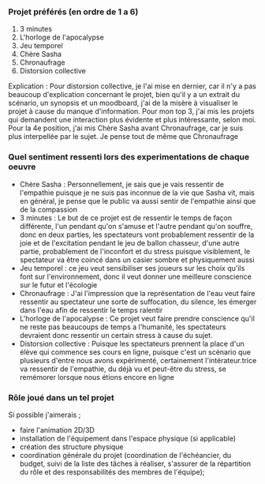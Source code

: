 ### Projet préférés (en ordre de 1 a 6)
1. 3 minutes
2. L'horloge de l'apocalypse
3. Jeu temporel
4. Chère Sasha
5. Chronaufrage
6. Distorsion collective

Explication : Pour distorsion collective, je l'ai mise en dernier, car il n'y a pas beaucoup d'explication concernant le projet, bien qu'il y a un extrait du scénario, un synopsis et un moodboard, j'ai de la misère à visualiser le projet à cause du manque d'information. Pour mon top 3, j'ai mis les projets qui demandent une interaction plus évidente et plus intéressante, selon moi. Pour la 4e position, j'ai mis Chère Sasha avant Chronaufrage, car je suis plus interpellée par le sujet. Je pense tout de même que Chronaufrage 

### Quel sentiment ressenti lors des experimentations de chaque oeuvre 
* Chère Sasha : Personnellement, je sais que je vais ressentir de l'empathie puisque je ne suis pas inconnue de la vie que Sasha vit, mais en général, je pense que le public va aussi sentir de l'empathie ainsi que de la compassion 
* 3 minutes : Le but de ce projet est de ressentir le temps de façon différente, l'un pendant qu'on s'amuse et l'autre pendant qu'on souffre, donc en deux parties, les spectateurs vont probablement ressentir de la joie et de l'excitation pendant le jeu de ballon chasseur, d'une autre partie, probablement de l'inconfort et du stress puisque visiblement, le spectateur va être coincé dans un casier sombre et physiquement aussi
* Jeu temporel : ce jeu veut sensibiliser ses joueurs sur les choix qu'ils font sur l'environnement, donc il veut donner une meilleure conscience sur le futur et l'écologie
* Chronaufrage : J'ai l'impression que la représentation de l'eau veut faire ressentir au spectateur une sorte de suffocation, du silence, les émerger dans l'eau afin de ressentir le temps ralentir 
* L'horloge de l'apocalypse : Ce projet veut faire prendre conscience qu'il ne reste pas beaucoups de temps a l'humanité, les spectateurs devraient donc ressentir un certain stress à cause du sujet.
* Distorsion collective : Puisque les spectateurs prennent la place d'un élève qui commence ses cours en ligne, puisque c'est un scénario que plusieurs d'entre nous avons expérimenté, certainement l'intérateur.trice va ressentir de l'empathie, du  déjà vu et peut-être du stress, se remémorer lorsque nous étions encore en ligne

### Rôle joué dans un tel projet
Si possible j'aimerais ;
* faire l'animation 2D/3D
* installation de l'équipement dans l'espace physique (si applicable)
* création des structure physique
* coordination générale du projet (coordination de l'échéancier, du budget, suivi de la liste des tâches à réaliser, s'assurer de la répartition du rôle et des responsabilités des membres de l'équipe);
